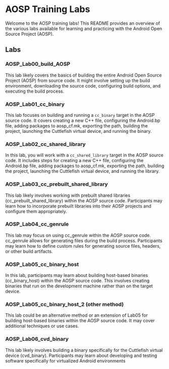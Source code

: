 # AOSP Training Labs

Welcome to the AOSP training labs! This README provides an overview of the various labs available for learning and practicing with the Android Open Source Project (AOSP).

## Labs
### AOSP_Lab00_build_AOSP

This lab likely covers the basics of building the entire Android Open Source Project (AOSP) from source code. It might involve setting up the build environment, downloading the source code, configuring build options, and executing the build process.

### AOSP_Lab01_cc_binary

This lab focuses on building and running a `cc_binary` target in the AOSP source code. It covers creating a new C++ file, configuring the Android.bp file, adding packages to aosp_cf.mk, exporting the path, building the project, launching the Cuttlefish virtual device, and running the binary.

### AOSP_Lab02_cc_shared_library

In this lab, you will work with a `cc_shared_library` target in the AOSP source code. It includes steps for creating a new C++ file, configuring the Android.bp file, adding packages to aosp_cf.mk, exporting the path, building the project, launching the Cuttlefish virtual device, and running the library.

### AOSP_Lab03_cc_prebuilt_shared_library

This lab likely involves working with prebuilt shared libraries (cc_prebuilt_shared_library) within the AOSP source code. Participants may learn how to incorporate prebuilt libraries into their AOSP projects and configure them appropriately.

### AOSP_Lab04_cc_genrule

This lab may focus on using cc_genrule within the AOSP source code. cc_genrule allows for generating files during the build process. Participants may learn how to define custom rules for generating source files, headers, or other build artifacts.

### AOSP_Lab05_cc_binary_host

In this lab, participants may learn about building host-based binaries (cc_binary_host) within the AOSP source code. This involves creating binaries that run on the development machine rather than on the target device.

### AOSP_Lab05_cc_binary_host_2 (other method)

This lab could be an alternative method or an extension of Lab05 for building host-based binaries within the AOSP source code. It may cover additional techniques or use cases.

### AOSP_Lab06_cvd_binary

This lab likely involves building a binary specifically for the Cuttlefish virtual device (cvd_binary). Participants may learn about developing and testing software specifically for virtualized Android environments
